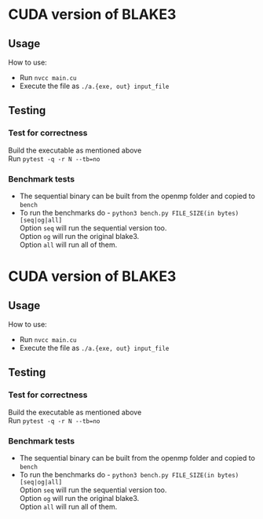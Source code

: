 # CUDA version of BLAKE3

## Usage
How to use:  
* Run `nvcc main.cu`
* Execute the file as `./a.{exe, out} input_file`   

## Testing
### Test for correctness
Build the executable as mentioned above  
Run `pytest -q -r N --tb=no`  

### Benchmark tests
* The sequential binary can be built from the openmp folder and copied to `bench`
* To run the benchmarks do - `python3 bench.py FILE_SIZE(in bytes) [seq|og|all]`  
Option `seq` will run the sequential version too.  
Option `og` will run the original blake3.  
Option `all` will run all of them.
# CUDA version of BLAKE3

## Usage
How to use:  
* Run `nvcc main.cu`
* Execute the file as `./a.{exe, out} input_file`   

## Testing
### Test for correctness
Build the executable as mentioned above  
Run `pytest -q -r N --tb=no`  

### Benchmark tests
* The sequential binary can be built from the openmp folder and copied to `bench`
* To run the benchmarks do - `python3 bench.py FILE_SIZE(in bytes) [seq|og|all]`  
Option `seq` will run the sequential version too.  
Option `og` will run the original blake3.  
Option `all` will run all of them.